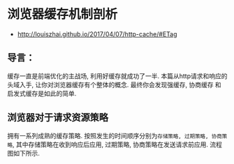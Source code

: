# 浏览器缓存机制剖析
+ http://louiszhai.github.io/2017/04/07/http-cache/#ETag


## 导言：
缓存一直是前端优化的主战场, 利用好缓存就成功了一半. 本篇从http请求和响应的头域入手, 让你对浏览器缓存有个整体的概念. 最终你会发现强缓存, 协商缓存 和 启发式缓存是如此的简单.

## 浏览器对于请求资源策略
拥有一系列成熟的缓存策略. 按照发生的时间顺序分别为`存储策略, 过期策略, 协商策略`, 其中存储策略在收到响应后应用, 过期策略, 协商策略在发送请求前应用. 流程图如下所示.

